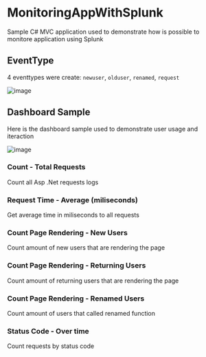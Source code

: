 # MonitoringAppWithSplunk
Sample C# MVC application used to demonstrate how is possible to monitore application using Splunk

## EventType

4 eventtypes were create: `newuser`, `olduser`, `renamed`, `request`

![image](https://user-images.githubusercontent.com/938045/65653820-fcea4c00-dfec-11e9-8b93-839ff52d5a87.png)

## Dashboard Sample

Here is the dashboard sample used to demonstrate user usage and iteraction

![image](https://user-images.githubusercontent.com/938045/65653678-83525e00-dfec-11e9-946f-88668f6452d3.png)

### Count - Total Requests
Count all Asp .Net requests logs

### Request Time - Average (miliseconds)
Get average time in miliseconds to all requests

### Count Page Rendering - New Users
Count amount of new users that are rendering the page

### Count Page Rendering - Returning Users
Count amount of returning users that are rendering the page

### Count Page Rendering - Renamed Users
Count amount of users that called renamed function

### Status Code - Over time
Count requests by status code
